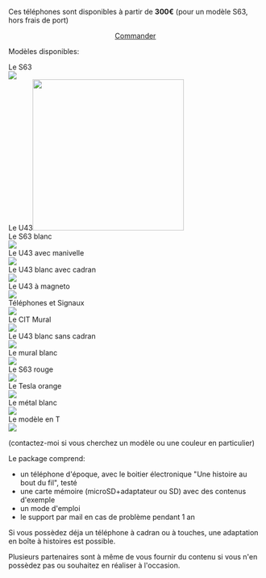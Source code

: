 Ces téléphones sont disponibles à partir de <strong>300€</strong> (pour un modèle S63, hors frais de port)

<p align="center">
<a href="mailto:samy@rabih.fr" class="btn">Commander</a></p>

Modèles disponibles:
<div id="phone_gallery">
    <div class="phone">Le S63<br />
      <img src="https://user-images.githubusercontent.com/1282106/174444933-6d6e1803-e564-41ef-b37a-fcb5ec07e18c.png" />
  </div><div class="phone">Le U43<img src="https://user-images.githubusercontent.com/1282106/149672898-92151184-353d-4b62-b923-86ea2b3fc8f1.jpeg"  width="300" />
  </div><div class="phone">Le S63 blanc<br />
      <img src="https://user-images.githubusercontent.com/1282106/170708647-03d515b4-4489-48a9-aa3c-ff2638fa21d6.png" />
  </div><div class="phone">Le U43 avec manivelle<br />
      <img src="https://user-images.githubusercontent.com/1282106/174445258-b89b1a5e-b213-444e-ba80-98a0ef0bf0a0.png" />
  </div><div class="phone">Le U43 blanc avec cadran<br />    
      <img src="https://user-images.githubusercontent.com/1282106/174445367-04d2e1fb-8178-4fe7-bac2-f1a6665ab0bf.png" />
  </div><div class="phone">Le U43 à magneto<br />
      <img src="https://user-images.githubusercontent.com/1282106/174446970-9f29ee3d-3fac-4105-b47b-ece0980e7116.png" />
  </div><div class="phone">Téléphones et Signaux<br />
      <img src="https://user-images.githubusercontent.com/1282106/174447303-a6b3d70e-e4e0-453d-a740-284f51658f75.png" />
  </div><div class="phone">Le CIT Mural<br />
      <img src="https://user-images.githubusercontent.com/1282106/174447069-a7a5ba9c-f3b4-4360-905b-3e744dc8bcee.png" />
  </div><div class="phone">Le U43 blanc sans cadran<br />
      <img src="https://user-images.githubusercontent.com/1282106/174447018-7d380ecf-cb11-4a1f-87b0-fc07b8133680.png" />
  </div><div class="phone">Le mural blanc<br />
      <img src="https://user-images.githubusercontent.com/1282106/174447441-105df094-d42c-4832-bf59-77d1c16a2608.png" />
  </div><div class="phone">Le S63 rouge<br />
      <img src="https://user-images.githubusercontent.com/1282106/174447483-8f8beee1-2ca2-4c1f-8988-c51805bc7de0.png" />
  </div><div class="phone">Le Tesla orange<br />
      <img src="https://user-images.githubusercontent.com/1282106/174447537-41650c12-30d5-4e8a-b871-f0211648ee87.png" />
  </div><div class="phone">Le métal blanc<br />
      <img src="https://user-images.githubusercontent.com/1282106/174447683-8bddd1a6-00ed-477f-9a97-da23126c355c.png" />
  </div><div class="phone">Le modèle en T<br />
      <img src="https://user-images.githubusercontent.com/1282106/174447853-c0352852-f4bf-4581-a0a7-ad3175969662.png" />
  </div>
</div>

(contactez-moi si vous cherchez un modèle ou une couleur en particulier)

Le package comprend:
- un téléphone d'époque, avec le boitier électronique "Une histoire au bout du fil", testé
- une carte mémoire (microSD+adaptateur ou SD) avec des contenus d'exemple
- un mode d'emploi
- le support par mail en cas de problème pendant 1 an

Si vous possèdez déja un téléphone à cadran ou à touches, une adaptation en boîte à histoires est possible.

Plusieurs partenaires sont à même de vous fournir du contenu si vous n'en possèdez pas ou souhaitez en réaliser à l'occasion.
